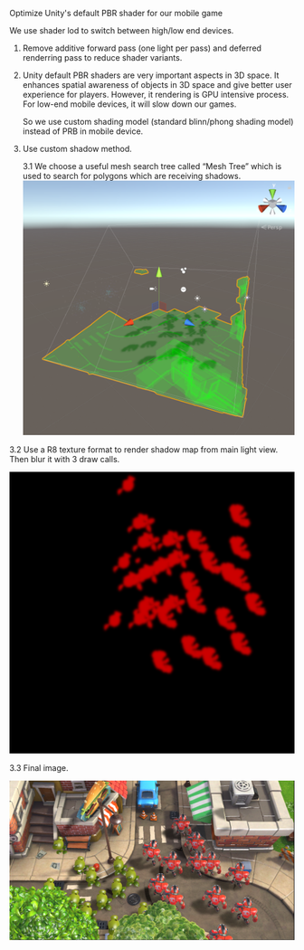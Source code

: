 Optimize Unity's default PBR shader for our mobile game

We use shader lod to switch between high/low end devices.</p>

1. Remove additive forward pass (one light per pass) and deferred renderring pass to reduce shader variants.</p>
2. Unity default PBR shaders are very important aspects in 3D space. It enhances spatial awareness of objects
in 3D space and give better user experience for players. However, it rendering is GPU
intensive process. For low-end mobile devices, it will slow down our games.</p>
So we use custom shading model (standard blinn/phong shading model) instead of PRB in mobile device.</p>
3. Use custom shadow method.</p>
3.1 We choose a useful mesh search tree called “Mesh Tree” which is used to search for polygons which are receiving shadows.
![picture](/ReadMe/p1.png)</p>

3.2 Use a R8 texture format to render shadow map from main light view. Then blur it with 3 draw calls.</p>
![picture](/ReadMe/p2.png)</p>

3.3 Final image.</p>
![picture](/ReadMe/p0.png)</p>

